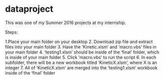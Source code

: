 # dataproject

This was one of my Summer 2016 projects at my internship.

Steps:

1.Place your main folder on your desktop
2. Download zip file and extract files into your main folder
3. Have the ‘Kinetic.xlsm’ and ‘macro.vbs’ files in your main folder
4. ‘testing1.xlsm’ should be inside of the ‘final’ folder, which is inside of your main folder
5. Click ‘macro.vbs’ to run the script
6. In each subfolder, there will be a new workbook titled ‘KineticX.xlsm’, where X is an integer
7. All of ‘KineticX.xlsm’ are merged into the ‘testing1.xlsm’ workbook inside of the ‘final’ folder
